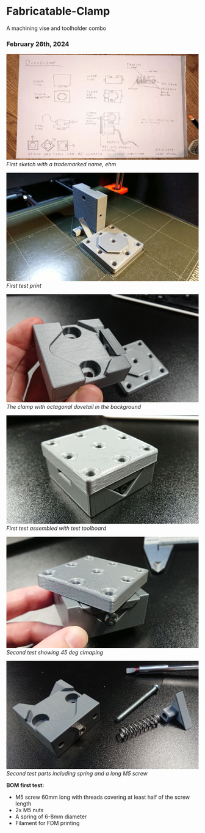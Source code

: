 # Fabricatable-Clamp
A machining vise and toolholder combo

### February 26th, 2024

![](img/24.2.2024-sketch.jpg)
*First sketch with a trademarked name, ehm*

![](img/first-test-print.jpg)
*First test print*

![](img/first-test-clamp.jpg)
*The clamp with octagonal dovetail in the background*

![](img/first-test-assembled.jpg)
*First test assembled with test toolboard*

![](img/second-test-clamp-45deg.jpg)
*Second test showing 45 deg clmaping*

![](img/second-test-parts.jpg)
*Second test parts including spring and a long M5 screw*

**BOM first test:**

 - M5 screw 60mm long with threads covering at least half of the screw length
 - 2x M5 nuts
 - A spring of 6-8mm diameter
 - Filament for FDM printing
